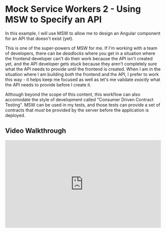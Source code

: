 # Mock Service Workers 2 - Using MSW to Specify an API

In this example, I will use MSW to allow me to design an Angular component for an API that doesn't exist (yet). 

This is one of the super-powers of MSW for me. If I'm working with a team of developers, there can be *deadlocks*  where you get in a situation where the frontend developer can't do their work  because the API isn't created yet, and the API developer gets stuck because they aren't completely sure what the API needs to provide until the frontend is created. When I am in the situation where I am building  *both* the frontend and the API, I prefer to work this way - it helps keep me focused as well as let's me validate *exactly* what the API needs to  provide before I create it.

Although beyond the scope of this content, this workflow can also accomodate the style of development called "Consumer Driven Contract Testing". MSW can be used in my tests, and those tests can provide a set of contracts that *must* be provided by the server before the application is deployed.

## Video Walkthrough

<div style="padding:56.25% 0 0 0;position:relative;"><iframe src="https://player.vimeo.com/video/1045118100?badge=0&amp;autopause=0&amp;player_id=0&amp;app_id=58479" frameborder="0" allow="autoplay; fullscreen; picture-in-picture; clipboard-write; encrypted-media" style="position:absolute;top:0;left:0;width:100%;height:100%;" title="mssw3"></iframe></div>